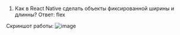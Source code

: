 1. Как в React Native сделать объекты фиксированной ширины и длинны?
Ответ: flex

Скриншот работы:
![image](https://user-images.githubusercontent.com/68331365/158892879-868fa418-a38d-4f8b-b016-b45d136bf4c0.png)
